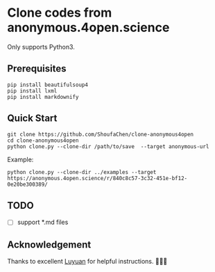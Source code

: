 # Clone codes from anonymous.4open.science


Only supports Python3.

## Prerequisites
```
pip install beautifulsoup4
pip install lxml
pip install markdownify
```


## Quick Start
```
git clone https://github.com/ShoufaChen/clone-anonymous4open
cd clone-anonymous4open
python clone.py --clone-dir /path/to/save  --target anonymous-url
```
Example:
```
python clone.py --clone-dir ../examples --target https://anonymous.4open.science/r/840c8c57-3c32-451e-bf12-0e20be300389/
```


## TODO
- [ ] support *.md files

## Acknowledgement

Thanks to excellent [Luyuan](https://github.com/BeBeBerr) for helpful instructions. :poultry_leg::poultry_leg::poultry_leg:
